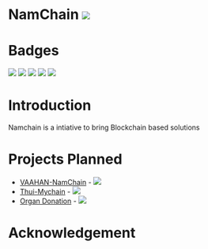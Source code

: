 # NamChain ![](https://img.shields.io/badge/Project-Nam-ff69b4.svg)

# Badges
![](https://img.shields.io/badge/madeby-Ramaguru-blue.svg)
![](https://img.shields.io/badge/Namchain-Planned-orange.svg)
![](https://img.shields.io/badge/Namchain-WIP-Blue.svg)
![](https://img.shields.io/badge/Namchain-Completed-brightgreen.svg)
![](https://img.shields.io/badge/Namchain-WoB-red.svg)


# Introduction
Namchain is a intiative to bring Blockchain based solutions


# Projects Planned
- [VAAHAN-NamChain](Vaahan-Namchain/README.md) - ![](https://img.shields.io/badge/Vaahan--NamChain-WIP-blue.svg)
- [Thui-Mychain](Thui-Mychain/README.md) - ![](https://img.shields.io/badge/Thui--Mychain-WIP-blue.svg) 
- [Organ Donation](Dhaa-Namchain/README.md) - ![](https://img.shields.io/badge/Dhaa--Namchain-Planned-orange.svg) 

# Acknowledgement




